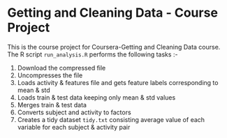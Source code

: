 # Getting and Cleaning Data - Course Project

This is the course project for Coursera-Getting and Cleaning Data course.
The R script `run_analysis.R` performs the following tasks :-

1. Download the compressed file
2. Uncompresses the file
3. Loads activity & features file and gets feature labels corresponding to mean & std
4. Loads train & test data keeping only mean & std values
5. Merges train & test data
6. Converts subject and activity to factors
7. Creates a tidy dataset `tidy.txt` consisting average value of each variable for each subject & activity pair